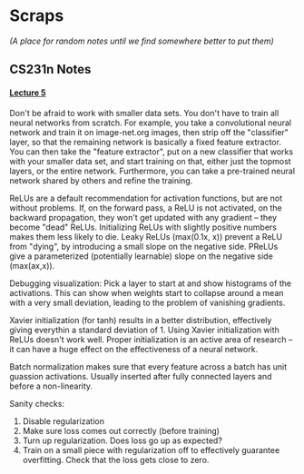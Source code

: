 # Scraps

*(A place for random notes until we find somewhere better to put them)*

## CS231n Notes

#### [Lecture 5](https://www.youtube.com/watch?v=mzkOF4tULj8&list=PL16j5WbGpaM0_Tj8CRmurZ8Kk1gEBc7fg&index=5])

Don't be afraid to work with smaller data sets. You don't have to train all neural networks from scratch. For example, you take a convolutional neural network and train it on image-net.org images, then strip off the "classifier" layer, so that the remaining network is basically a fixed feature extractor. You can then take the "feature extractor", put on a new classifier that works with your smaller data set, and start training on that, either just the topmost layers, or the entire network. Furthermore, you can take a pre-trained neural network shared by others and refine the training.

ReLUs are a default recommendation for activation functions, but are not without problems. If, on the forward pass, a ReLU is not activated, on the backward propagation, they won't get updated with any gradient – they become "dead" ReLUs. Initializing ReLUs with slightly positive numbers makes them less likely to die. Leaky ReLUs (max(0.1x, x)) prevent a ReLU from "dying", by  introducing a small slope on the negative side. PReLUs give a parameterized (potentially learnable) slope on the negative side (max(ax,x)).

Debugging visualization: Pick a layer to start at and show histograms of the activations. This can show when weights start to collapse around a mean with a very small deviation, leading to the problem of vanishing gradients.

Xavier initialization (for tanh) results in a better distribution, effectively giving everythin a standard deviation of 1. Using Xavier initialization with ReLUs doesn't work well. Proper initialization is an active area of research – it can have a huge effect on the effectiveness of a neural network.

Batch normalization makes sure that every feature across a batch has unit guassion activations. Usually inserted after fully connected layers and before a non-linearity.

Sanity checks:

1. Disable regularization
2. Make sure loss comes out correctly (before training)
3. Turn up regularization. Does loss go up as expected?
4. Train on a small piece with regularization off to effectively guarantee overfitting. Check that the loss gets close to zero.
